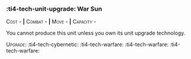 ### :ti4-tech-unit-upgrade: **War Sun**

<span style="font-variant:small-caps;">Cost -</span> __|__ <span style="font-variant:small-caps;">Combat -</span> __|__ <span style="font-variant:small-caps;">Move -</span> __|__ <span style="font-variant:small-caps;">Capacity -</span>

You cannot produce this unit unless you own its unit upgrade technology.

<span style="font-variant:small-caps;">Upgrade</span>: :ti4-tech-cybernetic: :ti4-tech-warfare: :ti4-tech-warfare: :ti4-tech-warfare: